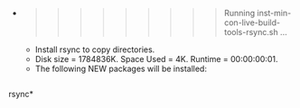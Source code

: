 * >>>>>>>>> Running inst-min-con-live-build-tools-rsync.sh ...
  * Install rsync to copy directories.
  * Disk size = 1784836K. Space Used = 4K. Runtime = 00:00:00:01.
  * The following NEW packages will be installed:
  ```bash
rsync*
  ```
